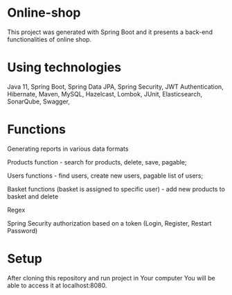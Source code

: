 # Online-shop
This project was generated with Spring Boot and it presents a back-end functionalities of online shop.

# Using technologies

Java 11,
 Spring Boot, 
 Spring Data JPA,
 Spring Security,
 JWT Authentication,
 Hibernate,
 Maven,
 MySQL,
 Hazelcast,
 Lombok,
 JUnit,
 Elasticsearch,
 SonarQube,
 Swagger,

# Functions

Generating reports in various data formats

Products function - search for products, delete, save, pagable;

Users functions -  find users, create new users, pagable list of users;

Basket functions (basket is assigned to specific user) - add new products to basket and delete 

Regex

Spring Security authorization based on a token (Login, Register, Restart Password)

# Setup
After cloning this repository and run project in Your computer You will be able to access it at localhost:8080.
